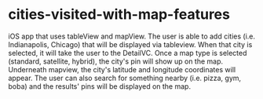# cities-visited-with-map-features

iOS app that uses tableView and mapView. 
The user is able to add cities (i.e. Indianapolis, Chicago) that will be displayed via tableview. When that city is selected, it will take the user to the DetailVC.
Once a map type is selected (standard, satellite, hybrid), the city's pin will show up on the map.  Underneath mapview, the city's latitude and longitude coordinates will appear.
The user can also search for something nearby (i.e. pizza, gym, boba) and the results' pins will be displayed on the map. 
